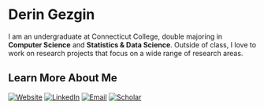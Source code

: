 # Derin Gezgin

I am an undergraduate at Connecticut College, double majoring in **Computer Science** and **Statistics & Data Science**. Outside of class, I love to work on research projects that focus on a wide range of research areas.

## Learn More About Me

[![Website](https://img.shields.io/badge/Website-deringezgin.github.io-blue?style=flat&logo=google-chrome)](https://deringezgin.github.io)
[![LinkedIn](https://img.shields.io/badge/LinkedIn-deringezgin-informational?style=flat&logo=linkedin)](https://www.linkedin.com/in/deringezgin/)
[![Email](https://img.shields.io/badge/Email-dgezgin@conncoll.edu-red?style=flat&logo=gmail)](mailto:dgezgin@conncoll.edu)
[![Scholar](https://img.shields.io/badge/Google%20Scholar-kVhLnW8AAAAJ-blue?style=flat&logo=google-scholar)](https://scholar.google.com/citations?user=kVhLnW8AAAAJ&hl=en)
